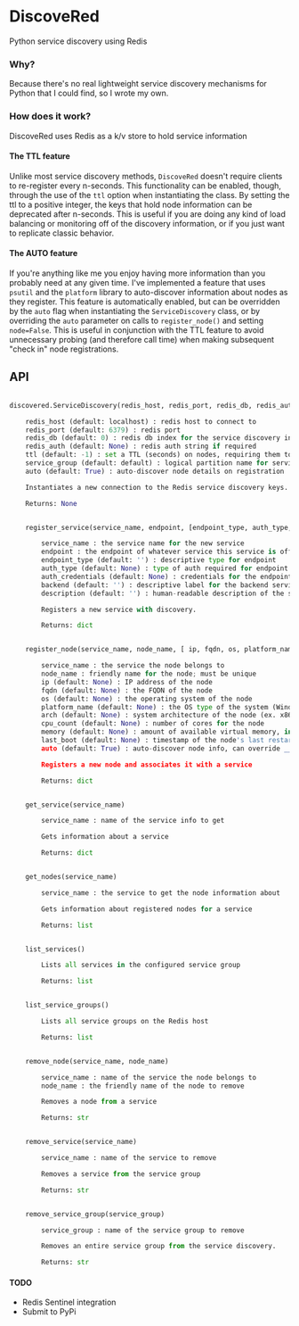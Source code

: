# DiscoveRed
Python service discovery using Redis

### Why?
Because there's no real lightweight service discovery mechanisms for Python that I could find, so I wrote my own.

### How does it work?
DiscoveRed uses Redis as a k/v store to hold service information

#### The TTL feature
Unlike most service discovery methods, `DiscoveRed` doesn't require clients to re-register every n-seconds. This functionality can be enabled, though, through the use of the `ttl` option when instantiating the class. By setting the ttl to a positive integer, the keys that hold node information can be deprecated after n-seconds. This is useful if you are doing any kind of load balancing or monitoring off of the discovery information, or if you just want to replicate classic behavior.

#### The AUTO feature
If you're anything like me you enjoy having more information than you probably need at any given time. I've implemented a feature that uses `psutil` and the `platform` library to auto-discover information about nodes as they register. This feature is automatically enabled, but can be overridden by the `auto` flag when instantiating the `ServiceDiscovery` class, or by overriding the `auto` parameter on calls to `register_node()` and setting `node=False`. This is useful in conjunction with the TTL feature to avoid unnecessary probing (and therefore call time) when making subsequent "check in" node registrations.


## API
```python

discovered.ServiceDiscovery(redis_host, redis_port, redis_db, redis_auth, ttl, service_group, auto)

    redis_host (default: localhost) : redis host to connect to
    redis_port (default: 6379) : redis port
    redis_db (default: 0) : redis db index for the service discovery information
    redis_auth (default: None) : redis auth string if required
    ttl (default: -1) : set a TTL (seconds) on nodes, requiring them to re-register to stay enabled
    service_group (default: default) : logical partition name for service discovery
    auto (default: True) : auto-discover node details on registration

    Instantiates a new connection to the Redis service discovery keys.

    Returns: None


    register_service(service_name, endpoint, [endpoint_type, auth_type, auth_credentials, backend, description])

        service_name : the service name for the new service
        endpoint : the endpoint of whatever service this service is offering
        endpoint_type (default: '') : descriptive type for endpoint
        auth_type (default: None) : type of auth required for endpoint
        auth_credentials (default: None) : credentials for the endpoint
        backend (default: '') : descriptive label for the backend service
        description (default: '') : human-readable description of the service

        Registers a new service with discovery.

        Returns: dict


    register_node(service_name, node_name, [ ip, fqdn, os, platform_name, arch, cpu_count, memory, last_boot, auto])

        service_name : the service the node belongs to
        node_name : friendly name for the node; must be unique
        ip (default: None) : IP address of the node
        fqdn (default: None) : the FQDN of the node
        os (default: None) : the operating system of the node
        platform_name (default: None) : the OS type of the system (Windows, Linux, Darwin, etc.)
        arch (default: None) : system architecture of the node (ex. x86_64, i386, etc.)
        cpu_count (default: None) : number of cores for the node
        memory (default: None) : amount of available virtual memory, in MB
        last_boot (default: None) : timestamp of the node's last restart
        auto (default: True) : auto-discover node info, can override __init__'s auto setting

        Registers a new node and associates it with a service

        Returns: dict


    get_service(service_name)

        service_name : name of the service info to get

        Gets information about a service

        Returns: dict


    get_nodes(service_name)

        service_name : the service to get the node information about

        Gets information about registered nodes for a service

        Returns: list


    list_services()

        Lists all services in the configured service group

        Returns: list


    list_service_groups()

        Lists all service groups on the Redis host

        Returns: list


    remove_node(service_name, node_name)

        service_name : name of the service the node belongs to
        node_name : the friendly name of the node to remove

        Removes a node from a service

        Returns: str


    remove_service(service_name)

        service_name : name of the service to remove

        Removes a service from the service group

        Returns: str


    remove_service_group(service_group)

        service_group : name of the service group to remove

        Removes an entire service group from the service discovery.

        Returns: str
```

#### TODO
* Redis Sentinel integration
* Submit to PyPi
